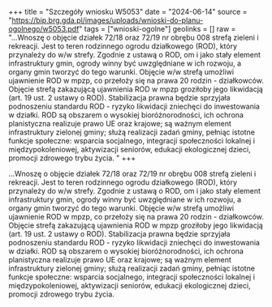 +++
title = "Szczegóły wniosku W5053"
date = "2024-06-14"
source = "https://bip.brg.gda.pl/images/uploads/wnioski-do-planu-ogolnego/w5053.pdf"
tags = ["wnioski-ogolne"]
geolinks = []
raw = "...Wnoszę o objęcie działek 72/18 oraz 72/19 nr obrębu 008 strefą zieleni i rekreacji. Jest to teren rodzinnego ogrodu działkowego (ROD), który przynależy do w/w strefy. Zgodnie z ustawą o ROD, om i jako stały element infrastruktury gmin, ogrody winny być uwzględniane w ich rozwoju, a organy gmin tworzyć do tego warunki. Objęcie w/w strefą umożliwi ujawnienie ROD w mpzp, co przełoży się na prawa 20 rodzin - działkowców. Objęcie strefą zakazującą ujawnienia ROD w mpzp groziłoby jego likwidacją (art. 19 ust. 2 ustawy o ROD). Stabilizacja prawna będzie sprzyjała podnoszeniu standardu ROD - ryzyko likwidacji zniechęci do inwestowania w działki. ROD są obszarem o wysokiej bioróżnorodności, ich ochrona planistyczna realizuje prawo UE oraz krajowe; są ważnym element infrastruktury zielonej gminy; służą realizacji zadań gminy, pełniąc istotne funkcje społeczne: wsparcia socjalnego, integracji społeczności lokalnej i międzypokoleniowej, aktywizacji seniorów, edukacji ekologicznej dzieci, promocji zdrowego trybu życia. "
+++

...Wnoszę o objęcie działek 72/18 oraz 72/19 nr obrębu 008 strefą zieleni i rekreacji. Jest to
teren rodzinnego ogrodu działkowego (ROD), który przynależy do w/w strefy. Zgodnie z ustawą o ROD,
om i
jako stały element infrastruktury gmin, ogrody winny być uwzględniane w ich rozwoju, a organy gmin
tworzyć do tego warunki. Objęcie w/w strefą umożliwi ujawnienie ROD w mpzp, co przełoży się na prawa
20 rodzin - działkowców. Objęcie strefą zakazującą ujawnienia ROD w mpzp groziłoby jego likwidacją
(art. 19 ust. 2 ustawy o ROD). Stabilizacja prawna będzie sprzyjała podnoszeniu standardu ROD - ryzyko
likwidacji zniechęci do inwestowania w działki. ROD są obszarem o wysokiej bioróżnorodności, ich
ochrona planistyczna realizuje prawo UE oraz krajowe; są ważnym element infrastruktury zielonej
gminy; służą realizacji zadań gminy, pełniąc istotne funkcje społeczne: wsparcia socjalnego, integracji
społeczności lokalnej i międzypokoleniowej, aktywizacji seniorów, edukacji ekologicznej dzieci,
promocji zdrowego trybu życia.



